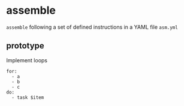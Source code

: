 # assemble
`assemble` following a set of defined instructions in a YAML file `asm.yml`

## prototype

Implement loops

    for:
      - a
      - b
      - c
    do:
      - task $item

